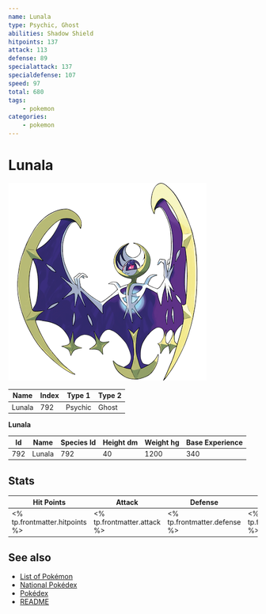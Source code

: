 ```yaml
---
name: Lunala
type: Psychic, Ghost
abilities: Shadow Shield
hitpoints: 137
attack: 113
defense: 89
specialattack: 137
specialdefense: 107
speed: 97
total: 680
tags:
    - pokemon
categories:
    - pokemon
---
```


# Lunala


![Lunala](images/792.png)

| **Name** | **Index** | **Type 1** | **Type 2** |
|----|----|----|----|
| Lunala | 792 | Psychic | Ghost  |

**Lunala** 




| **Id** | **Name** | **Species Id** | **Height dm** | **Weight hg** | **Base Experience** |
|--------|----------|----------------|------------|------------|---------------------|
| 792 | Lunala | 792 | 40 | 1200 | 340 |



## Stats

| **Hit Points** | **Attack** | **Defense** | **Special Attack** | **Special Defense** | **Speed** | **Total** |
|----------------|------------|-------------|--------------------|---------------------|-----------|-----------|
| <% tp.frontmatter.hitpoints %> | <% tp.frontmatter.attack %> | <% tp.frontmatter.defense %> | <% tp.frontmatter.specialattack %> | <% tp.frontmatter.specialdefense %> | <% tp.frontmatter.speed %> | <% tp.frontmatter.total %> |

## See also

- [List of Pokémon](../pokemon.md)
- [National Pokédex](../national_pokedex.md)
- [Pokédex](../pokedex.md)
- [README](../README.md)
